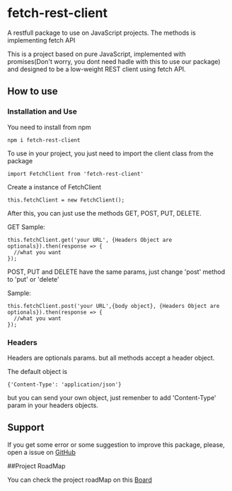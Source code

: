 # fetch-rest-client
A restfull package to use on JavaScript projects. The methods is implementing fetch API

This is a project based on pure JavaScript, implemented with promises(Don't worry, you dont need hadle with this to use our package) and
designed to be a low-weight REST client using fetch API.

## How to use

### Installation and Use

You need to install from npm 
```
npm i fetch-rest-client
```

To use in your project, you just need to import the client class from the package

```
import FetchClient from 'fetch-rest-client'
```

Create a instance of FetchClient

```
this.fetchClient = new FetchClient();
```

After this, you can just use the methods GET, POST, PUT, DELETE.

GET Sample:

```
this.fetchClient.get('your URL', {Headers Object are optionals}).then(response => {
  //what you want
});
```
POST, PUT and DELETE have the same params, just change 'post' method to 'put' or 'delete'

Sample: 

```
this.fetchClient.post('your URL',{body object}, {Headers Object are optionals}).then(response => {
  //what you want
});
```

### Headers 

Headers are optionals params. but all methods accept a header object. 

The default object is 
```
{'Content-Type': 'application/json'}
```

but you can send your own object, just remenber to add 'Content-Type' param in your headers objects.


## Support

If you get some error or some suggestion to improve this package, please, open a issue on [GitHub](https://github.com/matheusmonte/fetch-rest-client/issues)  

##Project RoadMap

You can check the project roadMap on this [Board](https://github.com/matheusmonte/fetch-rest-client/projects/1)



